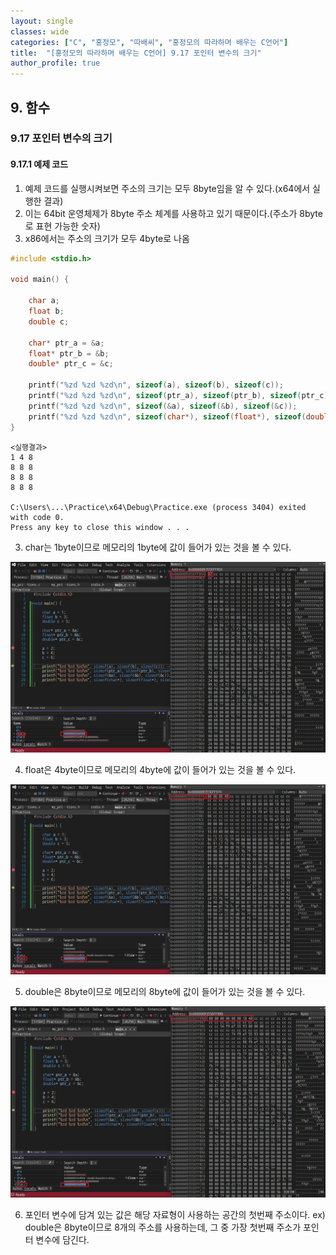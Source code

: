 ```yaml
---
layout: single
classes: wide
categories: ["C", "홍정모", "따배씨", "홍정모의 따라하며 배우는 C언어"]
title:  "[홍정모의 따라하며 배우는 C언어] 9.17 포인터 변수의 크기"
author_profile: true
---
```


## 9. 함수

### 9.17 포인터 변수의 크기

#### 9.17.1 예제 코드 

1. 예제 코드를 실행시켜보면 주소의 크기는 모두 8byte임을 알 수 있다.(x64에서 실행한 결과)
2. 이는 64bit 운영체제가 8byte 주소 체계를 사용하고 있기 때문이다.(주소가 8byte로 표현 가능한 숫자)
3. x86에서는 주소의 크기가 모두 4byte로 나옴

```c
#include <stdio.h>

void main() {

	char a;
	float b;
	double c;

	char* ptr_a = &a;
	float* ptr_b = &b;
	double* ptr_c = &c;

	printf("%zd %zd %zd\n", sizeof(a), sizeof(b), sizeof(c));
	printf("%zd %zd %zd\n", sizeof(ptr_a), sizeof(ptr_b), sizeof(ptr_c));
	printf("%zd %zd %zd\n", sizeof(&a), sizeof(&b), sizeof(&c));
	printf("%zd %zd %zd\n", sizeof(char*), sizeof(float*), sizeof(double*));
}
```
```
<실행결과>
1 4 8
8 8 8
8 8 8
8 8 8

C:\Users\...\Practice\x64\Debug\Practice.exe (process 3404) exited with code 0.
Press any key to close this window . . .
```

3. char는 1byte이므로 메모리의 1byte에 값이 들어가 있는 것을 볼 수 있다.

![image](/assets/images/tbc/9.17.1.jpg)

4. float은 4byte이므로 메모리의 4byte에 값이 들어가 있는 것을 볼 수 있다.

![image](/assets/images/tbc/9.17.2.jpg)

5. double은 8byte이므로 메모리의 8byte에 값이 들어가 있는 것을 볼 수 있다.

![image](/assets/images/tbc/9.17.3.jpg)

6. 포인터 변수에 담겨 있는 값은 해당 자료형이 사용하는 공간의 첫번째 주소이다. ex) double은 8byte이므로 8개의 주소를 사용하는데, 그 중 가장 첫번째 주소가 포인터 변수에 담긴다.
